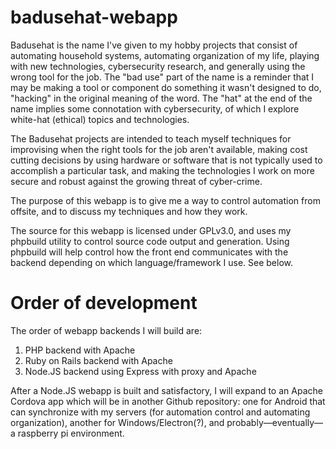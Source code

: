 # badusehat-webapp

Badusehat is the name I've given to my hobby projects that consist of automating household systems, automating organization
of my life, playing with new technologies, cybersecurity research, and generally using the wrong tool for the job.  The
"bad use" part of the name is a reminder that I may be making a tool or component do something it wasn't designed to do,
"hacking" in the original meaning of the word.  The "hat" at the end of the name implies some connotation with cybersecurity,
of which I explore white-hat (ethical) topics and technologies.  

The Badusehat projects are intended to teach myself techniques for improvising when the right tools for the job aren't
available, making cost cutting decisions by using hardware or software that is not typically used to accomplish a particular
task, and making the technologies I work on more secure and robust against the growing threat of cyber-crime.

The purpose of this webapp is to give me a way to control automation from offsite, and to discuss my techniques and how
they work.

The source for this webapp is licensed under GPLv3.0, and uses my phpbuild utility to control source code output
and generation.  Using phpbuild will help control how the front end communicates with the backend depending on which
language/framework I use.  See below.

# Order of development

The order of webapp backends I will build are:

1) PHP backend with Apache
2) Ruby on Rails backend with Apache
3) Node.JS backend using Express with proxy and Apache

After a Node.JS webapp is built and satisfactory, I will expand to an Apache Cordova app which will be in another
Github repository: one for Android that can synchronize with my servers (for automation control and automating
organization), another for Windows/Electron(?), and probably—eventually—a raspberry pi environment.